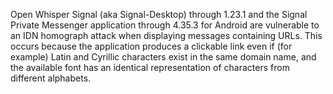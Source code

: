 Open Whisper Signal (aka Signal-Desktop) through 1.23.1 and the Signal Private Messenger application through 4.35.3 for Android are vulnerable to an IDN homograph attack when displaying messages containing URLs. This occurs because the application produces a clickable link even if (for example) Latin and Cyrillic characters exist in the same domain name, and the available font has an identical representation of characters from different alphabets.